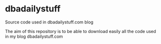 dbadailystuff
=============

Source code used in dbadailystuff.com blog

The aim of this repository is to be able to download easily all the code used in my blog dbadailystuff.com
